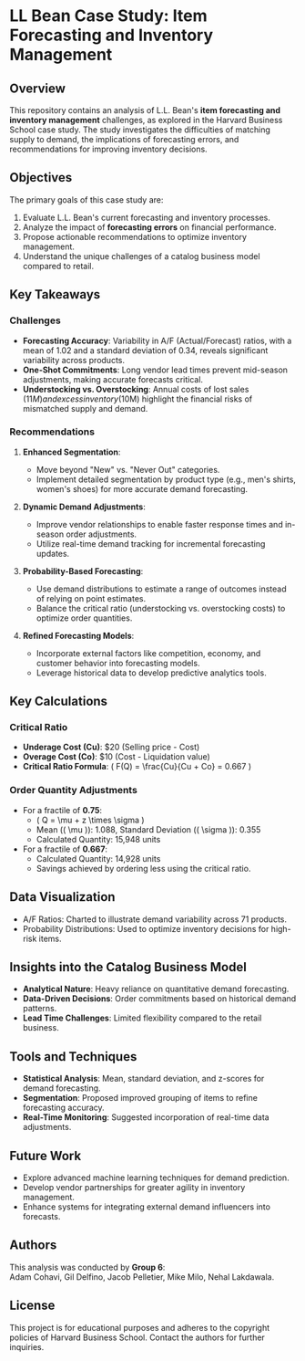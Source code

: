 # LL Bean Case Study: Item Forecasting and Inventory Management

## Overview
This repository contains an analysis of L.L. Bean's **item forecasting and inventory management** challenges, as explored in the Harvard Business School case study. The study investigates the difficulties of matching supply to demand, the implications of forecasting errors, and recommendations for improving inventory decisions.

## Objectives
The primary goals of this case study are:
1. Evaluate L.L. Bean's current forecasting and inventory processes.
2. Analyze the impact of **forecasting errors** on financial performance.
3. Propose actionable recommendations to optimize inventory management.
4. Understand the unique challenges of a catalog business model compared to retail.

## Key Takeaways
### Challenges
- **Forecasting Accuracy**: Variability in A/F (Actual/Forecast) ratios, with a mean of 1.02 and a standard deviation of 0.34, reveals significant variability across products.
- **One-Shot Commitments**: Long vendor lead times prevent mid-season adjustments, making accurate forecasts critical.
- **Understocking vs. Overstocking**: Annual costs of lost sales ($11M) and excess inventory ($10M) highlight the financial risks of mismatched supply and demand.

### Recommendations
1. **Enhanced Segmentation**:
   - Move beyond "New" vs. "Never Out" categories.
   - Implement detailed segmentation by product type (e.g., men's shirts, women's shoes) for more accurate demand forecasting.
   
2. **Dynamic Demand Adjustments**:
   - Improve vendor relationships to enable faster response times and in-season order adjustments.
   - Utilize real-time demand tracking for incremental forecasting updates.

3. **Probability-Based Forecasting**:
   - Use demand distributions to estimate a range of outcomes instead of relying on point estimates.
   - Balance the critical ratio (understocking vs. overstocking costs) to optimize order quantities.

4. **Refined Forecasting Models**:
   - Incorporate external factors like competition, economy, and customer behavior into forecasting models.
   - Leverage historical data to develop predictive analytics tools.

## Key Calculations
### Critical Ratio
- **Underage Cost (Cu)**: $20 (Selling price - Cost)
- **Overage Cost (Co)**: $10 (Cost - Liquidation value)
- **Critical Ratio Formula**: \( F(Q) = \frac{Cu}{Cu + Co} = 0.667 \)

### Order Quantity Adjustments
- For a fractile of **0.75**:
  - \( Q = \mu + z \times \sigma \)
  - Mean (\( \mu \)): 1.088, Standard Deviation (\( \sigma \)): 0.355
  - Calculated Quantity: 15,948 units
- For a fractile of **0.667**:
  - Calculated Quantity: 14,928 units
  - Savings achieved by ordering less using the critical ratio.

## Data Visualization
- A/F Ratios: Charted to illustrate demand variability across 71 products.
- Probability Distributions: Used to optimize inventory decisions for high-risk items.

## Insights into the Catalog Business Model
- **Analytical Nature**: Heavy reliance on quantitative demand forecasting.
- **Data-Driven Decisions**: Order commitments based on historical demand patterns.
- **Lead Time Challenges**: Limited flexibility compared to the retail business.

## Tools and Techniques
- **Statistical Analysis**: Mean, standard deviation, and z-scores for demand forecasting.
- **Segmentation**: Proposed improved grouping of items to refine forecasting accuracy.
- **Real-Time Monitoring**: Suggested incorporation of real-time data adjustments.

## Future Work
- Explore advanced machine learning techniques for demand prediction.
- Develop vendor partnerships for greater agility in inventory management.
- Enhance systems for integrating external demand influencers into forecasts.

## Authors
This analysis was conducted by **Group 6**:  
Adam Cohavi, Gil Delfino, Jacob Pelletier, Mike Milo, Nehal Lakdawala.

## License
This project is for educational purposes and adheres to the copyright policies of Harvard Business School. Contact the authors for further inquiries.
